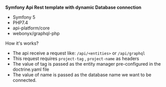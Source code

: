 **Symfony Api Rest template with dynamic Database connection**

-   Symfony 5
-   PHP7.4
-   api-platform/core
-   webonyx/graphql-php

How it's works?

-   The api receive a request like: `/api/<entities>` or `/api/graphql`
-   This request requires `project-tag` , `project-name` as headers
-   The value of tag is passed as the entity manager pre-configured in the doctrine.yaml file
-   The value of name is passed as the database name we want to be connected.
